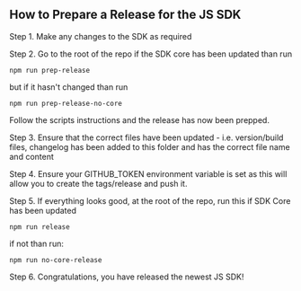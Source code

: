 ## How to Prepare a Release for the JS SDK
   
Step 1. Make any changes to the SDK as required

Step 2. Go to the root of the repo if the SDK core has been updated than run
```
npm run prep-release
```
but if it hasn't changed than run 
```
npm run prep-release-no-core
```
Follow the scripts instructions and the release has now been prepped.

Step 3. Ensure that the correct files have been updated - i.e. version/build files, changelog has been added to this folder and has the correct file name and content

Step 4. Ensure your GITHUB_TOKEN environment variable is set as this will allow you to create the tags/release and push it.

Step 5. If everything looks good, at the root of the repo, run this if SDK Core has been updated
```
npm run release
```
if not than run:
```
npm run no-core-release
```
Step 6. Congratulations, you have released the newest JS SDK!